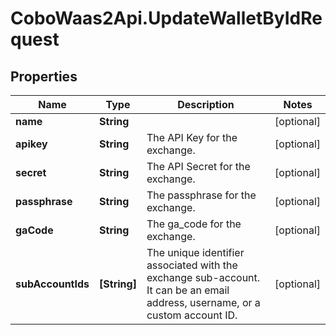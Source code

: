 # CoboWaas2Api.UpdateWalletByIdRequest

## Properties

Name | Type | Description | Notes
------------ | ------------- | ------------- | -------------
**name** | **String** |  | [optional] 
**apikey** | **String** | The API Key for the exchange. | [optional] 
**secret** | **String** | The API Secret for the exchange. | [optional] 
**passphrase** | **String** | The passphrase for the exchange. | [optional] 
**gaCode** | **String** | The ga_code for the exchange. | [optional] 
**subAccountIds** | **[String]** | The unique identifier associated with the exchange sub-account. It can be an email address, username, or a custom account ID. | [optional] 


